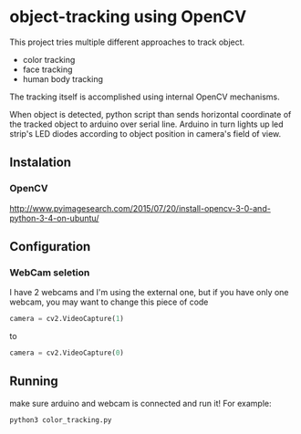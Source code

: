 # object-tracking using OpenCV
This project tries multiple different approaches to track object.
* color tracking
* face tracking
* human body tracking

The tracking itself is accomplished using internal OpenCV mechanisms.

When object is detected, python script than sends horizontal coordinate of the tracked object to arduino over serial line.
Arduino in turn lights up led strip's LED diodes according to object position in camera's field of view.



## Instalation

### OpenCV
http://www.pyimagesearch.com/2015/07/20/install-opencv-3-0-and-python-3-4-on-ubuntu/


## Configuration
### WebCam seletion
I have 2 webcams and I'm using the external one, but if you have only one webcam, you may want to change this piece of code
```python
camera = cv2.VideoCapture(1)
```
to
```python
camera = cv2.VideoCapture(0)
```


## Running
make sure arduino and webcam is connected and run it! For example:
```python
python3 color_tracking.py
```